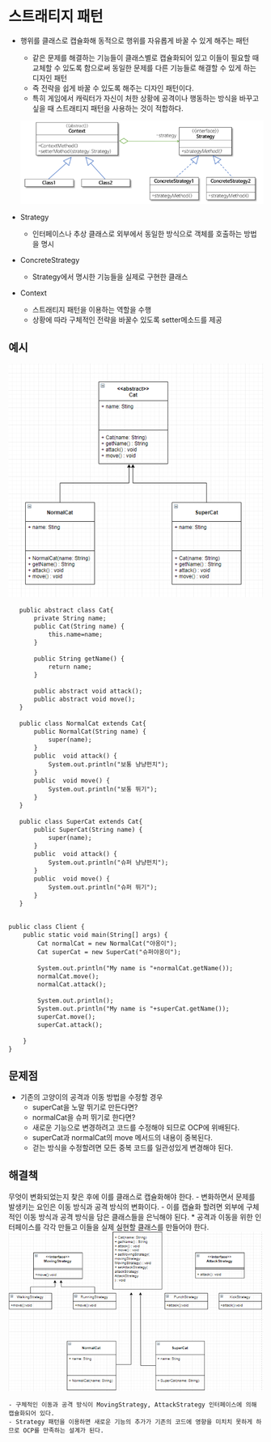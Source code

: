 스트래티지 패턴
======================================

* 행위를 클래스로 캡슐화해 동적으로 행위를 자유롭게 바꿀 수 있게 해주는 패턴
  - 같은 문제를 해결하는 기능들이 클래스별로 캡슐화되어 있고 이들이 필요할 때 교체할 수 있도록 함으로써 동일한 문제를 다른 기능들로 해결할 수 있게 하는 디자인 패턴
  - 즉 전략을 쉽게 바꿀 수 있도록 해주는 디자인 패턴이다.
  - 특히 게임에서 캐릭터가 자신이 처한 상황에 공격이나 행동하는 방식을 바꾸고 싶을 때 스트래티지 패턴을 사용하는 것이 적합하다.
  
  ![strategy ex](../img/strategy.PNG)
  
  
* Strategy
  - 인터페이스나 추상 클래스로 외부에서 동일한 방식으로 객체를 호출하는 방법을 명시
* ConcreteStrategy
  - Strategy에서 명시한 기능들을 실제로 구현한 클래스
* Context
  - 스트래티지 패턴을 이용하는 역할을 수행
  - 상황에 따라 구체적인 전략을 바꿀수 있도록 setter메소드를 제공
  
  

예시
--------------------------------------
 ![고양이 만들기](../img/cat.PNG)
 
 ~~~
	public abstract class Cat{
		private String name;
		public Cat(String name) {
			this.name=name;
		}
		
		public String getName() {
			return name;
		}
		
		public abstract void attack();
		public abstract void move();
	}
	
	public class NormalCat extends Cat{
		public NormalCat(String name) {
			super(name);
		}
		public  void attack() {
			System.out.println("보통 냥냥펀치");
		}
		public  void move() {
			System.out.println("보통 뛰기");
		}
	}
	
	public class SuperCat extends Cat{
		public SuperCat(String name) {
			super(name);
		}
		public  void attack() {
			System.out.println("슈퍼 냥냥펀치");
		}
		public  void move() {
			System.out.println("슈퍼 뛰기");
		}
	} 


~~~

~~~
public class Client {
	public static void main(String[] args) {
		Cat normalCat = new NormalCat("야옹이");
		Cat superCat = new SuperCat("슈퍼야옹이");
		
		System.out.println("My name is "+normalCat.getName());
		normalCat.move();
		normalCat.attack();
		
		System.out.println();
		System.out.println("My name is "+superCat.getName());
		superCat.move();
		superCat.attack();
		
	}
}
~~~

문제점
-----------------------------------------------------
* 기존의 고양이의 공격과 이동 방법을 수정할 경우
	- superCat을 노말 뛰기로 만든다면?
	- normalCat을 슈퍼 뛰기로 한다면?
	- 새로운 기능으로 변경하려고 코드를 수정해야 되므로 OCP에 위배된다.
	- superCat과 normalCat의 move 메서드의 내용이 중복된다.
	- 걷는 방식을 수정할려면 모든 중복 코드를 일관성있게 변경해야 된다.
	

해결책
------------------------------------------------------

무엇이 변화되었는지 찾은 후에 이를 클래스로 캡슐화해야 한다.
	- 변화하면서 문제를 발생키는 요인은 이동 방식과 공격 방식의 변화이다.
	- 이를 캡슐화 할려면 외부에 구체적인 이동 방식과 공격 방식을 담은 클래스들을 은닉해야 된다.
		* 공격과 이동을 위한 인터페이스를 각각 만들고 이들을 실제 실현할 클래스를 만들어야 한다.
 ![strategy ex](../img/cat2.PNG)
 
 	- 구체적인 이동과 공격 방식이 MovingStrategy, AttackStrategy 인터페이스에 의해 캡슐화되어 있다.
	- Strategy 패턴을 이용하면 새로운 기능의 추가가 기존의 코드에 영향을 미치치 못하게 하므로 OCP를 만족하는 설계가 된다.

